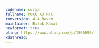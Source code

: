 ```yaml
---
codename: surya
fullname: POCO X3 NFC
romversion: 4.4 Raven
maintainer: Rizak Kamal
newformat: true
pling: https://www.pling.com/p/1560096/
xdathread:
---
```

